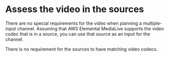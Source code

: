 # Assess the video in the sources<a name="ips-assess-video"></a>

There are no special requirements for the video when planning a multiple\-input channel\. Assuming that AWS Elemental MediaLive supports the video codec that is in a source, you can use that source as an input for the channel\. 

There is no requirement for the sources to have matching video codecs\.